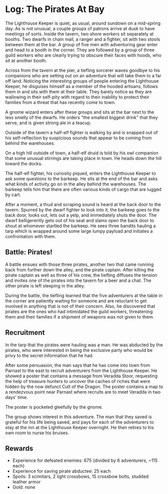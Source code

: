 # Log: The Pirates At Bay

The Lighthouse Keeper is quiet, as usual, around sundown on a mid-spring day. As is not unusual, a couple groups of
patrons arrive at dusk to have meetings of sorts. Inside the tavern, two shore workers sit separately at booths. Two
dwarfs in chain mail, a ranger and a fighter, sit with two stools between them at the bar. A group of five men with 
adventuring gear enter and head to a booth in the corner. They are followed by a group of three guild workers who are 
clearly trying to obscure their faces with hoods, who sit at another booth.

Across from the tavern at the pier, a tiefling sorcerer waves goodbye to his companions who are setting out on an 
adventure that will take them to a far off land. Noticing the interesting groups of people entering the Lighthouse 
Keeper, he disguises himself as a member of the hooded artisans, follows them in and sits with them at their table. 
They barely notice as they are wallowing in their self-pity with regard to their inability to protect their families 
from a threat that has recently come to town.

A gnome wizard enters after these groups and sits at the bar next to the less smelly of the dwarfs. He orders "the 
smallest biggest drink" that they serve, and is given strong ale in a teacup.

Outside of the tavern a half-elf fighter is walking by and is snapped out of his self-reflection by suspicious sounds 
that appear to be coming from behind the warehouses.

On a high hill outside of town, a half-elf druid is told by his owl companion that some unusual stirrings are taking
place in town. He heads down the hill toward the docks.

The half-elf fighter, his curiosity piqued, enters the Lighthouse Keeper to ask some questions to the barkeep. He sits
at the end of the bar and asks what kinds of activity go on in the alley behind the warehouses. The barkeep tells him
that there are often various kinds of cargo that are lugged by cart.

After a moment, a thud and scraping sound is heard at the back door to the tavern. Spurred by the dwarf fighter to look
into it, the barkeep goes to the back door, looks out, lets out a yelp, and immediately shuts the door. The dwarf
belligerently gets out of his seat and slams open the back door to shout at whomever startled the barkeep. He sees three
bandits hauling a tarp which is wrapped around some large lumpy payload and initiates a confrontation with them.

## Battle: Pirates!

A battle ensues with those three pirates, another two that came running back from further down the alley, and the pirate
captain. After killing the pirate captain as well as three of his crew, the tiefling diffuses the tension and invites 
one of the pirates into the tavern for a beer and a chat. The other pirate is left sleeping in the alley.

During the battle, the tiefling learned that the five adventurers at the table in the corner are patiently waiting for
someone and are reluctant to get involved in anything that is not of their concern. Also, he discovered that pirates are
the ones who had intimidated the guild workers, threatening them and their families if a shipment of weapons was not
given to them.

## Recruitment

In the tarp that the pirates were hauling was a man. He was abducted by the pirates, who were interested in being the
exclusive party who would be privy to the secret information that he had.

After some persuasion, the man says that he has come into town from Parnast to the east to recruit adventurers from the
Lighthouse Keeper. He showed a poster that contains a message from Veradda Stoor, requesting the help of treasure 
hunters to uncover the caches of riches that were hidden by the now defunct Cult of the Dragon. The poster contains a
map to a rendezvous point near Parnast where recruits are to meet Veradda in two days' time.

The poster is pocketed gleefully by the gnome.

The group shows interest in this adventure. The man that they saved is grateful for his life being saved, and pays for
each of the adventurers to stay at the inn at the Lighthouse Keeper overnight. He then retires to his own room to nurse
his bruises.

## Rewards

- Experience for defeated enemies: 675 (divided by 6 adventurers, ~115 each)
- Experience for saving pirate abductee: 25 each
- Spoils: 3 scimitars, 2 light crossbows, 15 crossbow bolts, studded leather armor
- Gold: none
